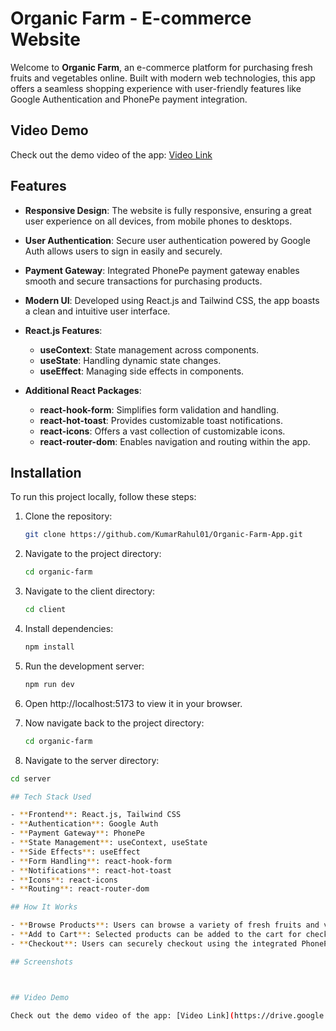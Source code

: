 # Organic Farm - E-commerce Website

Welcome to **Organic Farm**, an e-commerce platform for purchasing fresh fruits and vegetables online. Built with modern web technologies, this app offers a seamless shopping experience with user-friendly features like Google Authentication and PhonePe payment integration.

## Video Demo

Check out the demo video of the app: [Video Link](https://drive.google.com/file/d/1l2DBslrKr97Ralk3Ebj32qC_-i0D_YBU/view)


## Features

- **Responsive Design**: The website is fully responsive, ensuring a great user experience on all devices, from mobile phones to desktops.
  
- **User Authentication**: Secure user authentication powered by Google Auth allows users to sign in easily and securely.
  
- **Payment Gateway**: Integrated PhonePe payment gateway enables smooth and secure transactions for purchasing products.
  
- **Modern UI**: Developed using React.js and Tailwind CSS, the app boasts a clean and intuitive user interface.
  

- **React.js Features**:
  - **useContext**: State management across components.
  - **useState**: Handling dynamic state changes.
  - **useEffect**: Managing side effects in components.

- **Additional React Packages**:
  - **react-hook-form**: Simplifies form validation and handling.
  - **react-hot-toast**: Provides customizable toast notifications.
  - **react-icons**: Offers a vast collection of customizable icons.
  - **react-router-dom**: Enables navigation and routing within the app.

## Installation

To run this project locally, follow these steps:

1. Clone the repository:

   ```bash
   git clone https://github.com/KumarRahul01/Organic-Farm-App.git

2. Navigate to the project directory:

   ```bash
   cd organic-farm

3. Navigate to the client directory:
   ```bash
   cd client

4. Install dependencies:

   ```bash
   npm install
   
5. Run the development server:

   ```bash
   npm run dev

6. Open http://localhost:5173 to view it in your browser.  
7. Now navigate back to the project directory:
   ```bash
   cd organic-farm
   
8.  Navigate to the server directory:
   ```bash
   cd server

## Tech Stack Used

- **Frontend**: React.js, Tailwind CSS
- **Authentication**: Google Auth
- **Payment Gateway**: PhonePe
- **State Management**: useContext, useState
- **Side Effects**: useEffect
- **Form Handling**: react-hook-form
- **Notifications**: react-hot-toast
- **Icons**: react-icons
- **Routing**: react-router-dom

## How It Works

- **Browse Products**: Users can browse a variety of fresh fruits and vegetables available for purchase.
- **Add to Cart**: Selected products can be added to the cart for checkout.
- **Checkout**: Users can securely checkout using the integrated PhonePe payment gateway.

## Screenshots



## Video Demo

Check out the demo video of the app: [Video Link](https://drive.google.com/file/d/1l2DBslrKr97Ralk3Ebj32qC_-i0D_YBU/view)
